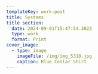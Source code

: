 ```yaml
---
templateKey: work-post
title: Systems
title section:
  date: 2024-09-01T15:47:54.302Z
  type: work
  format: Print
cover_image:
  - type: image
    imageFile: /img/img_5310.jpg
    caption: Blue Collar Shirt
---
```


